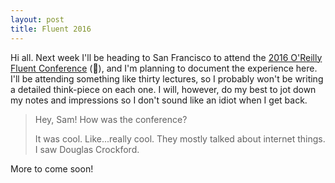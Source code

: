 ```yaml
---
layout: post
title: Fluent 2016
---
```


Hi all. Next week I'll be heading to San Francisco to attend the [2016 O'Reilly Fluent Conference](http://conferences.oreilly.com/fluent/javascript-html-us) (🎉), and I'm planning to document the experience here. I'll be attending something like thirty lectures, so I probably won't be writing a detailed think-piece on each one. I will, however, do my best to jot down my notes and impressions so I don't sound like an idiot when I get back. 
> Hey, Sam! How was the conference?
> 
> It was cool. Like...really cool. They mostly talked about internet things. I saw Douglas Crockford.

More to come soon!


